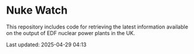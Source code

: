 # Nuke Watch

This repository includes code for retrieving the latest information available on the output of EDF nuclear power plants in the UK.

Last updated: 2025-04-29 04:13